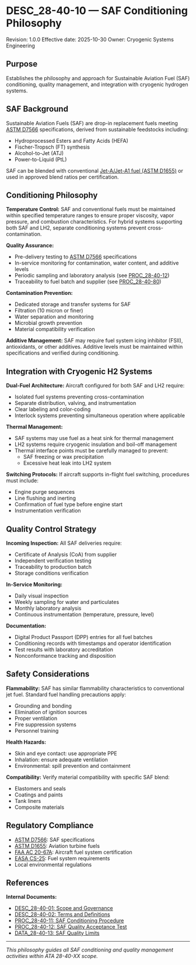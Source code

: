 # DESC_28-40-10 — SAF Conditioning Philosophy

Revision: 1.0.0
Effective date: 2025-10-30
Owner: Cryogenic Systems Engineering

## Purpose

Establishes the philosophy and approach for Sustainable Aviation Fuel (SAF) conditioning, quality management, and integration with cryogenic hydrogen systems.

## SAF Background

Sustainable Aviation Fuels (SAF) are drop-in replacement fuels meeting [ASTM D7566](https://www.astm.org/d7566-24.html) specifications, derived from sustainable feedstocks including:
- Hydroprocessed Esters and Fatty Acids (HEFA)
- Fischer-Tropsch (FT) synthesis
- Alcohol-to-Jet (ATJ)
- Power-to-Liquid (PtL)

SAF can be blended with conventional [Jet-A/Jet-A1 fuel (ASTM D1655)](https://www.astm.org/d1655-24.html) or used in approved blend ratios per certification.

## Conditioning Philosophy

**Temperature Control:**
SAF and conventional fuels must be maintained within specified temperature ranges to ensure proper viscosity, vapor pressure, and combustion characteristics. For hybrid systems supporting both SAF and LH2, separate conditioning systems prevent cross-contamination.

**Quality Assurance:**
- Pre-delivery testing to [ASTM D7566](https://www.astm.org/d7566-24.html) specifications
- In-service monitoring for contamination, water content, and additive levels
- Periodic sampling and laboratory analysis (see [PROC_28-40-12](PROC_28-40-12_SAF-Quality-Acceptance-Test.md))
- Traceability to fuel batch and supplier (see [PROC_28-40-80](../09-TRACEABILITY_AND_DPP/PROC_28-40-80_DPP-Entry-And-Record.md))

**Contamination Prevention:**
- Dedicated storage and transfer systems for SAF
- Filtration (10 micron or finer)
- Water separation and monitoring
- Microbial growth prevention
- Material compatibility verification

**Additive Management:**
SAF may require fuel system icing inhibitor (FSII), antioxidants, or other additives. Additive levels must be maintained within specifications and verified during conditioning.

## Integration with Cryogenic H2 Systems

**Dual-Fuel Architecture:**
Aircraft configured for both SAF and LH2 require:
- Isolated fuel systems preventing cross-contamination
- Separate distribution, valving, and instrumentation
- Clear labeling and color-coding
- Interlock systems preventing simultaneous operation where applicable

**Thermal Management:**
- SAF systems may use fuel as a heat sink for thermal management
- LH2 systems require cryogenic insulation and boil-off management
- Thermal interface points must be carefully managed to prevent:
  - SAF freezing or wax precipitation
  - Excessive heat leak into LH2 system

**Switching Protocols:**
If aircraft supports in-flight fuel switching, procedures must include:
- Engine purge sequences
- Line flushing and inerting
- Confirmation of fuel type before engine start
- Instrumentation verification

## Quality Control Strategy

**Incoming Inspection:**
All SAF deliveries require:
- Certificate of Analysis (CoA) from supplier
- Independent verification testing
- Traceability to production batch
- Storage conditions verification

**In-Service Monitoring:**
- Daily visual inspection
- Weekly sampling for water and particulates
- Monthly laboratory analysis
- Continuous instrumentation (temperature, pressure, level)

**Documentation:**
- Digital Product Passport (DPP) entries for all fuel batches
- Conditioning records with timestamps and operator identification
- Test results with laboratory accreditation
- Nonconformance tracking and disposition

## Safety Considerations

**Flammability:**
SAF has similar flammability characteristics to conventional jet fuel. Standard fuel handling precautions apply:
- Grounding and bonding
- Elimination of ignition sources
- Proper ventilation
- Fire suppression systems
- Personnel training

**Health Hazards:**
- Skin and eye contact: use appropriate PPE
- Inhalation: ensure adequate ventilation
- Environmental: spill prevention and containment

**Compatibility:**
Verify material compatibility with specific SAF blend:
- Elastomers and seals
- Coatings and paints
- Tank liners
- Composite materials

## Regulatory Compliance


- [ASTM D7566](https://www.astm.org/d7566-24.html): SAF specifications
- [ASTM D1655](https://www.astm.org/d1655-24.html): Aviation turbine fuels
- [FAA AC 20-67A](https://www.faa.gov/regulations_policies/advisory_circulars/index.cfm/go/document.information/documentID/22647): Aircraft fuel system certification
- [EASA CS-25](https://www.easa.europa.eu/document-library/certification-specifications/cs-25-amendment-27): Fuel system requirements
- Local environmental regulations

## References

**Internal Documents:**
- [DESC_28-40-01: Scope and Governance](../01-GENERAL/DESC_28-40-01_Scope-Governance-And-Effectivity.md)
- [DESC_28-40-02: Terms and Definitions](../01-GENERAL/DESC_28-40-02_Terms-And-Definitions.md)
- [PROC_28-40-11: SAF Conditioning Procedure](PROC_28-40-11_SAF-Conditioning-Procedure.md)
- [PROC_28-40-12: SAF Quality Acceptance Test](PROC_28-40-12_SAF-Quality-Acceptance-Test.md)
- [DATA_28-40-13: SAF Quality Limits](DATA_28-40-13_SAF-Quality-Limits.csv)

---

*This philosophy guides all SAF conditioning and quality management activities within ATA 28-40-XX scope.*
